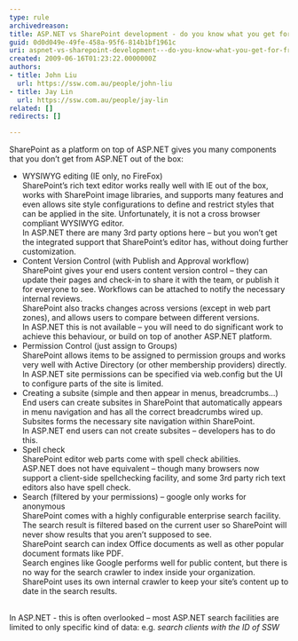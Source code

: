 ```yaml
---
type: rule
archivedreason: 
title: ASP.NET vs SharePoint development - do you know what you get for free out of the box?
guid: 0d0d049e-49fe-458a-95f6-814b1bf1961c
uri: aspnet-vs-sharepoint-development---do-you-know-what-you-get-for-free-out-of-the-box
created: 2009-06-16T01:23:22.0000000Z
authors:
- title: John Liu
  url: https://ssw.com.au/people/john-liu
- title: Jay Lin
  url: https://ssw.com.au/people/jay-lin
related: []
redirects: []

---
```


SharePoint as a platform on top of ASP.NET gives you many components that you don’t get from ASP.NET out of the box:
<!--endintro-->


* WYSIWYG editing (IE only, no FireFox)
<br>    SharePoint’s rich text editor works really well with IE out of the box, works with SharePoint image libraries, and supports many features and even allows site style configurations to define and restrict styles that can be applied in the site. Unfortunately, it is not a cross browser compliant WYSIWYG editor.
<br>    In ASP.NET there are many 3rd party options here – but you won’t get the integrated support that SharePoint’s editor has, without doing further customization.
* Content Version Control (with Publish and Approval workflow)
<br>    SharePoint gives your end users content version control – they can update their pages and check-in to share it with the team, or publish it for everyone to see. Workflows can be attached to notify the necessary internal reviews.
<br>    SharePoint also tracks changes across versions (except in web part zones), and allows users to compare between different versions.
<br>    In ASP.NET this is not available – you will need to do significant work to achieve this behaviour, or build on top of another ASP.NET platform.
* Permission Control (just assign to Groups)
<br>    SharePoint allows items to be assigned to permission groups and works very well with Active Directory (or other membership providers) directly.
<br>    In ASP.NET site permissions can be specified via web.config but the UI to configure parts of the site is limited.
* Creating a subsite (simple and then appear in menus, breadcrumbs…)
<br>    End users can create subsites in SharePoint that automatically appears in menu navigation and has all the correct breadcrumbs wired up. Subsites forms the necessary site navigation within SharePoint.
<br>    In ASP.NET end users can not create subsites – developers has to do this.
* Spell check
<br>    SharePoint editor web parts come with spell check abilities.
<br>    ASP.NET does not have equivalent – though many browsers now support a client-side spellchecking facility, and some 3rd party rich text editors also have spell check.
* Search (filtered by your permissions) – google only works for anonymous
<br>    SharePoint comes with a highly configurable enterprise search facility. The search result is filtered based on the current user so SharePoint will never show results that you aren’t supposed to see.
<br>    SharePoint search can index Office documents as well as other popular document formats like PDF.
<br>    Search engines like Google performs well for public content, but there is no way for the search crawler to index inside your organization. SharePoint uses its own internal crawler to keep your site’s content up to date in the search results.

<br>In ASP.NET - this is often overlooked – most ASP.NET search facilities are limited to only specific kind of data: e.g. *search clients with the ID of SSW*
